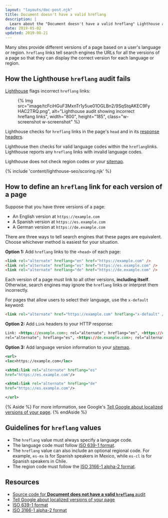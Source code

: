 ```yaml
---
layout: "layouts/doc-post.njk"
title: Document doesn't have a valid hreflang
description: |
  Learn about the "Document doesn't have a valid hreflang" Lighthouse audit.
date: 2019-05-02
updated: 2019-08-21
---
```


Many sites provide different versions of a page based on a user's language or
region. `hreflang` links tell search engines the URLs for all the versions of
a page so that they can display the correct version for each language or region.

## How the Lighthouse `hreflang` audit fails

[Lighthouse](https://developers.google.com/web/tools/lighthouse/) flags
incorrect `hreflang` links:

<figure class="w-figure">
  {% Img src="image/tcFciHGuF3MxnTr1y5ue01OGLBn2/9SqStqAKEC9FyHAC2TRQ.png", alt="Lighthouse audit showing incorrect hreflang links", width="800", height="185", class="w-screenshot w-screenshot" %}
</figure>

Lighthouse checks for `hreflang` links
in the page's `head` and in its [response headers](https://developer.mozilla.org/docs/Glossary/Response_header).

Lighthouse then checks for valid language codes within the `hreflang`links.
Lighthouse reports any `hreflang` links with invalid language codes.

Lighthouse does not check region codes or your [sitemap](https://support.google.com/webmasters/answer/156184).

{% include 'content/lighthouse-seo/scoring.njk' %}

## How to define an `hreflang` link for each version of a page

Suppose that you have three versions of a page:

- An English version at `https://example.com`
- A Spanish version at `https://es.example.com`
- A German version at `https://de.example.com`

There are three ways to tell search engines that these pages are equivalent.
Choose whichever method is easiest for your situation.

**Option 1:** Add `hreflang` links to the `<head>` of each page:

```html
<link rel="alternate" hreflang="en" href="https://example.com" />
<link rel="alternate" hreflang="es" href="https://es.example.com" />
<link rel="alternate" hreflang="de" href="https://de.example.com" />
```

Each version of a page must link to all other versions,
**including itself**. Otherwise, search engines may ignore the `hreflang` links
or interpret them incorrectly.

For pages that allow users to select their language, use the `x-default`
keyword:

```html
<link rel="alternate" href="https://example.com" hreflang="x-default" />
```

**Option 2:** Add `Link` headers to your HTTP response:

```html
Link: <https://example.com>; rel="alternate"; hreflang="en", <https://es.example.com>;
rel="alternate"; hreflang="es", <https://de.example.com>; rel="alternate"; hreflang="de"
```

**Option 3:** Add language version information to your [sitemap](https://support.google.com/webmasters/answer/156184).

```xml
<url>
<loc>https://example.com</loc>

<xhtml:link rel="alternate" hreflang="es"
href="https://es.example.com"/>

<xhtml:link rel="alternate" hreflang="de"
href="https://es.example.com"/>

</url>
```

{% Aside %}
For more information, see Google's
[Tell Google about localized versions of your page](https://support.google.com/webmasters/answer/189077).
{% endAside %}

## Guidelines for `hreflang` values

- The `hreflang` value must always specify a language code.
- The language code must follow
  [ISO 639-1 format](https://wikipedia.org/wiki/List_of_ISO_639-1_codes).
- The `hreflang` value can also include an optional regional code.
  For example, `es-mx` is for Spanish speakers in Mexico, while `es-cl` is for
  Spanish speakers in Chile.
- The region code must follow the
  [ISO 3166-1 alpha-2 format](https://wikipedia.org/wiki/ISO_3166-1_alpha-2).

## Resources

- [Source code for **Document does not have a valid `hreflang`** audit](https://github.com/GoogleChrome/lighthouse/blob/master/lighthouse-core/audits/seo/hreflang.js)
- [Tell Google about localized versions of your page](https://support.google.com/webmasters/answer/189077)
- [ISO 639-1 format](https://wikipedia.org/wiki/List_of_ISO_639-1_codes)
- [ISO 3166-1 alpha-2 format](https://wikipedia.org/wiki/ISO_3166-1_alpha-2)
